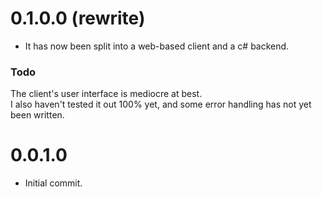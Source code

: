 # 0.1.0.0 (rewrite)
- It has now been split into a web-based client and a c# backend.
### Todo
The client's user interface is mediocre at best.<br>
I also haven't tested it out 100% yet, and some error handling has not yet been written.



# 0.0.1.0
- Initial commit.
